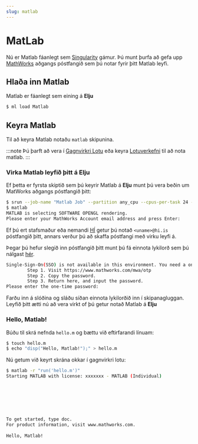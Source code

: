```yaml
---
slug: matlab
---
```


# MatLab
Nú er Matlab fáanlegt sem [Singularity](04_singularity.md) gámur.
Þú munt þurfa að gefa upp [MathWorks](https://Mathworks.com) aðgangs póstfangið sem þú notar fyrir þitt Matlab leyfi.

## Hlaða inn Matlab
Matlab er fáanlegt sem eining á **Elju**

```bash
$ ml load Matlab
```

## Keyra Matlab
Til að keyra Matlab notaðu `matlab` skipunina.

:::note
Þú þarft að vera í [Gagnvirkri Lotu](../elja/04_interactive.md) eða keyra [Lotuverkefni](../elja/02_submit.md) til að nota matlab.
:::

### Virka Matlab leyfið þitt á Elju

Ef þetta er fyrsta skiptið sem þú keyrir Matlab á **Elju** munt þú vera beðin um MatWorks aðgangs póstfangið þitt:

```bash
$ srun --job-name "Matlab Job" --partition any_cpu --cpus-per-task 24 --mem-per-cpu 3900 --time 02:00:00 --pty bash
$ matlab 
MATLAB is selecting SOFTWARE OPENGL rendering.
Please enter your MathWorks Account email address and press Enter:
```

Ef þú ert stafsmaður eða nemandi [HÍ](https://hi.is) getur þú notað `<uname>@hi.is` póstfangið þitt, annars verður þú að skaffa póstfangi með virku leyfi á.

Þegar þú hefur slegið inn póstfangið þitt munt þú fá einnota lykilorð sem þú nálgast [hér](https://www.mathworks.com/mwa/otp).

```bash
Single-Sign-On(SSO) is not available in this environment. You need a one-time password to sign in to MATLAB.
        Step 1. Visit https://www.mathworks.com/mwa/otp
        Step 2. Copy the password.
        Step 3. Return here, and input the password.
Please enter the one-time password:
```

Farðu inn á slóðina og sláðu síðan einnota lykilorðið inn í skipanagluggan.
Leyfið þitt ætti nú að vera virkt of þú getur notað Matlab á **Elju**

### Hello, Matlab!
Búðu til skrá nefnda `hello.m` og bættu við eftirfarandi línuam:

```bash
$ touch hello.m
$ echo "disp("Hello, Matlab!");" > hello.m
```

Nú getum við keyrt skrána okkar í gagnvirkri lotu: 

```bash
$ matlab -r "run('hello.m')"
Starting MATLAB with license: xxxxxxx - MATLAB (Individual)

                                                                                                          < M A T L A B (R) >
                                                                                                Copyright 1984-2023 The MathWorks, Inc.
                                                                                           R2023a Update 3 (9.14.0.2286388) 64-bit (glnxa64)
                                                                                                              May 25, 2023

 
To get started, type doc.
For product information, visit www.mathworks.com.
 
Hello, Matlab!
```